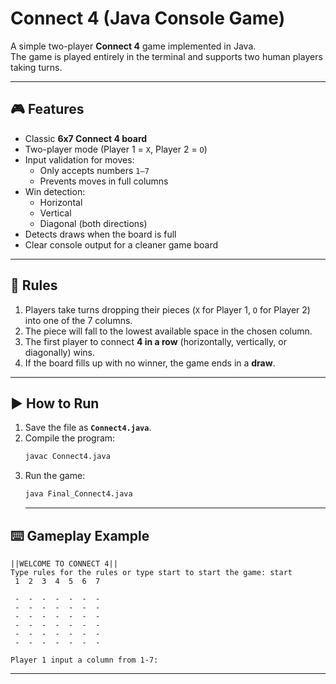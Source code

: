# Connect 4 (Java Console Game)

A simple two-player **Connect 4** game implemented in Java.  
The game is played entirely in the terminal and supports two human players taking turns.

---

## 🎮 Features
- Classic **6x7 Connect 4 board**
- Two-player mode (Player 1 = `X`, Player 2 = `O`)
- Input validation for moves:
  - Only accepts numbers `1–7`
  - Prevents moves in full columns
- Win detection:
  - Horizontal
  - Vertical
  - Diagonal (both directions)
- Detects draws when the board is full
- Clear console output for a cleaner game board

---

## 📖 Rules
1. Players take turns dropping their pieces (`X` for Player 1, `O` for Player 2) into one of the 7 columns.
2. The piece will fall to the lowest available space in the chosen column.
3. The first player to connect **4 in a row** (horizontally, vertically, or diagonally) wins.
4. If the board fills up with no winner, the game ends in a **draw**.

---

## ▶️ How to Run

1. Save the file as **`Connect4.java`**.
2. Compile the program:
   ```bash
   javac Connect4.java
3. Run the game:
   ```bash
   java Final_Connect4.java
   ```
   ---

## ⌨️ Gameplay Example

```text
||WELCOME TO CONNECT 4||
Type rules for the rules or type start to start the game: start
 1  2  3  4  5  6  7

 -  -  -  -  -  -  - 
 -  -  -  -  -  -  - 
 -  -  -  -  -  -  - 
 -  -  -  -  -  -  - 
 -  -  -  -  -  -  - 
 -  -  -  -  -  -  - 

Player 1 input a column from 1-7:
```
---
